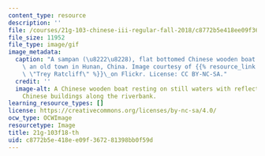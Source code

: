 ```yaml
---
content_type: resource
description: ''
file: /courses/21g-103-chinese-iii-regular-fall-2018/c8772b5e418ee09f367281398bb0f59d_21g-103f18-th.gif
file_size: 11952
file_type: image/gif
image_metadata:
  caption: "A sampan (\u8222\u8228), flat bottomed Chinese wooden boat in Feng Huang,\
    \ an old town in Hunan, China. Image courtesy of {{% resource_link \"bab941bd-a358-4ed2-92de-365fae2ff402\"\
    \ \"Trey Ratcliff\" %}}\_on Flickr. License: CC BY-NC-SA."
  credit: ''
  image-alt: A Chinese wooden boat resting on still waters with reflection of ancient
    Chinese buildings along the riverbank.
learning_resource_types: []
license: https://creativecommons.org/licenses/by-nc-sa/4.0/
ocw_type: OCWImage
resourcetype: Image
title: 21g-103f18-th
uid: c8772b5e-418e-e09f-3672-81398bb0f59d
---
```


